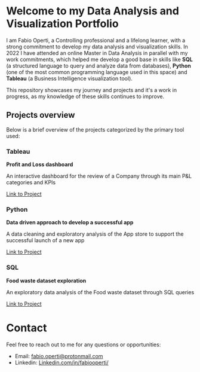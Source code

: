 # **Welcome to my Data Analysis and Visualization Portfolio**

I am Fabio Operti, a Controlling professional and a lifelong learner, with a strong commitment to develop my data analysis and visualization skills.
In 2022 I have attended an online Master in Data Analysis in parallel with my work commitments, which helped me develop a good base in skills like 
**SQL** (a structured language to query and analyze data from databases), **Python** (one of the most common programming language used in this space) and 
**Tableau** (a Business Intelligence visualization tool).

This repository showcases my journey and projects and it's a work in progress, as my knowledge of these skills continues to improve.

## Projects overview

Below is a brief overview of the projects categorized by the primary tool used:

### Tableau

**Profit and Loss dashboard**

An interactive dashboard for the review of a Company through its main P&L categories and KPIs

[Link to Project](https://github.com/fabiooperti/Fabio-Operti---Data-analytics-project/tree/main/Tableau%20project)

### Python

**Data driven approach to develop a successful app**

A data cleaning and exploratory analysis of the App store to support the successful launch of a new app

[Link to Project](https://github.com/fabiooperti/Fabio-Operti---Data-analytics-project/tree/main/Python%20project)

### SQL

**Food waste dataset exploration**

An exploratory data analysis of the Food waste dataset through SQL queries

[Link to Project](https://github.com/fabiooperti/Fabio-Operti---Data-analytics-project/tree/main/SQL%20project)

# Contact

Feel free to reach out to me for any questions or opportunities:
- Email: fabio.operti@protonmail.com
- Linkedin: [Linkedin.com/in/fabiooperti/](https://www.linkedin.com/in/fabiooperti/)
